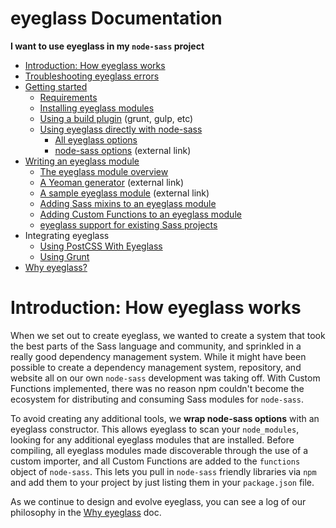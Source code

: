 # eyeglass Documentation

**I want to use eyeglass in my `node-sass` project**
* [Introduction: How eyeglass works](#introduction-how-eyeglass-works)
* [Troubleshooting eyeglass errors](TROUBLESHOOTING.md)
* [Getting started](getting_started/index.md)
  * [Requirements](getting_started/index.md#requirements)
  * [Installing eyeglass modules](getting_started/index.md#installing-eyeglass-modules)
  * [Using a build plugin](getting_started/index.md#using-a-build-plugin) (grunt, gulp, etc)
  * [Using eyeglass directly with node-sass](getting_started/index.md#using-eyeglass-directly-with-node-sass)
    * [All eyeglass options](api/eyeglass_options.md)
    * [node-sass options](https://github.com/sass/node-sass#options) (external link)
* [Writing an eyeglass module](eyeglass_modules/index.md)
  * [The eyeglass module overview](eyeglass_modules/index.md#eyeglass-folder-structure)
  * [A Yeoman generator](https://github.com/sass-eyeglass/generator-eyeglass) (external link)
  * [A sample eyeglass module](https://github.com/sass-eyeglass/eyeglass-sample) (external link)
  * [Adding Sass mixins to an eyeglass module](eyeglass_modules/index.md#custom-mixins)
  * [Adding Custom Functions to an eyeglass module](eyeglass_modules/index.md#custom-functions)
  * [eyeglass support for existing Sass projects](eyeglass_modules/index.md#bringing-eyeglass-to-existing-projects)
* Integrating eyeglass
  * [Using PostCSS With Eyeglass](integrations/postcss.md)
  * [Using Grunt](integrations/grunt.md)
* [Why eyeglass?](why_eyeglass.md)

# Introduction: How eyeglass works

When we set out to create eyeglass, we wanted to create a system that took the best parts of the Sass language and community, and sprinkled in a really good dependency management system. While it might have been possible to create a dependency management system, repository, and website all on our own `node-sass` development was taking off. With Custom Functions implemented, there was no reason npm couldn't become the ecosystem for distributing and consuming Sass modules for `node-sass`.

To avoid creating any additional tools, we **wrap node-sass options** with an eyeglass constructor. This allows eyeglass to scan your `node_modules`, looking for any additional eyeglass modules that are installed. Before compiling, all eyeglass modules made discoverable through the use of a custom importer, and all Custom Functions are added to the `functions` object of `node-sass`. This lets you pull in `node-sass` friendly libraries via `npm` and add them to your project by just listing them in your `package.json` file.

As we continue to design and evolve eyeglass, you can see a log of our philosophy in the [Why eyeglass](why_eyeglass.md) doc.
